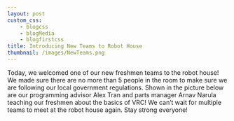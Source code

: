 ```yaml
--- 
layout: post
custom_css: 
    - blogcss
    - blogMedia
    - blogfirstcss
title: Introducing New Teams to Robot House
thumbnail: /images/NewTeams.png
---
```


Today, we welcomed one of our new freshmen teams to the robot house! We made sure there are no more than 5 people in the room to make sure we are following our local government regulations. Shown in the picture below are our programming advisor Alex Tran and parts manager Arnav Narula teaching our freshmen about the basics of VRC! We can’t wait for multiple teams to meet at the robot house again. Stay strong everyone!